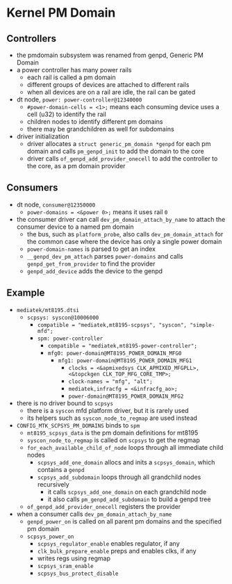 Kernel PM Domain
================

## Controllers

- the pmdomain subsystem was renamed from genpd, Generic PM Domain
- a power controller has many power rails
  - each rail is called a pm domain
  - different groups of devices are attached to different rails
  - when all devices are on a rail are idle, the rail can be gated
- dt node, `power: power-controller@12340000`
  - `#power-domain-cells = <1>;` means each consuming device uses a cell (u32)
    to identify the rail
  - children nodes to identify different pm domains
  - there may be grandchildren as well for subdomains
- driver initialization
  - driver allocates a `struct generic_pm_domain *genpd` for each pm domain
    and calls `pm_genpd_init` to add the domain to the core
  - driver calls `of_genpd_add_provider_onecell` to add the controller to the
    core, as a pm domain provider

## Consumers

- dt node, `consumer@12350000`
  - `power-domains = <&power 0>;` means it uses rail `0`
- the consumer driver can call `dev_pm_domain_attach_by_name` to attach the
  consumer device to a named pm domain
  - the bus, such as `platform_probe`, also calls `dev_pm_domain_attach` for
    the common case where the device has only a single power domain
  - `power-domain-names` is parsed to get an index
  - `__genpd_dev_pm_attach` parses `power-domains` and calls
    `genpd_get_from_provider` to find the provider
  - `genpd_add_device` adds the device to the genpd

## Example

- `mediatek/mt8195.dtsi`
  - `scpsys: syscon@10006000`
    - `compatible = "mediatek,mt8195-scpsys", "syscon", "simple-mfd";`
    - `spm: power-controller`
      - `compatible = "mediatek,mt8195-power-controller";`
      - `mfg0: power-domain@MT8195_POWER_DOMAIN_MFG0`
        - `mfg1: power-domain@MT8195_POWER_DOMAIN_MFG1`
          - `clocks = <&apmixedsys CLK_APMIXED_MFGPLL>, <&topckgen CLK_TOP_MFG_CORE_TMP>;`
          - `clock-names = "mfg", "alt";`
          - `mediatek,infracfg = <&infracfg_ao>;`
          - `power-domain@MT8195_POWER_DOMAIN_MFG2`
- there is no driver bound to `scpsys`
  - there is a `syscon` mfd platform driver, but it is rarely used
  - its helpers such as `syscon_node_to_regmap` are used instead
- `CONFIG_MTK_SCPSYS_PM_DOMAINS` binds to `spm`
  - `mt8195_scpsys_data` is the pm domain definitions for mt8195
  - `syscon_node_to_regmap` is called on `scpsys` to get the regmap
  - `for_each_available_child_of_node` loops through all immediate child nodes
    - `scpsys_add_one_domain` allocs and inits a `scpsys_domain`, which
      contains a `genpd`
    - `scpsys_add_subdomain` loops through all grandchild nodes recursively
      - it calls `scpsys_add_one_domain` on each grandchild node
      - it also calls `pm_genpd_add_subdomain` to build a genpd tree
  - `of_genpd_add_provider_onecell` registers the provider
- when a consumer calls `dev_pm_domain_attach_by_name`
  - `genpd_power_on` is called on all parent pm domains and the specified pm
    domain
  - `scpsys_power_on`
    - `scpsys_regulator_enable` enables regulator, if any
    - `clk_bulk_prepare_enable` preps and enables clks, if any
    - writes regs using regmap
    - `scpsys_sram_enable`
    - `scpsys_bus_protect_disable`
